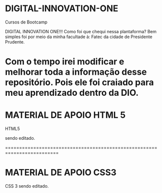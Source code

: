 # DIGITAL-INNOVATION-ONE
Cursos de Bootcamp

 DIGITAL INNOVATION ONE!!!
 Como foi que chequi nessa plantaforma?
 Bem simples foi por meio da minha facultade à:
 Fatec da cidade de Presidente Prudente.

Com o tempo irei modificar e melhorar toda a informação desse repositório.
Pois ele foi craiado para meu aprendizado dentro da DIO.
==============================================================================================================================
# MATERIAL DE APOIO HTML 5

HTML5

sendo editado.

=========================================================================
 
 # MATERIAL DE APOIO CSS3
 CSS 3
sendo editado.
